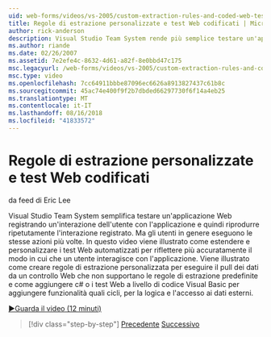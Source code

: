 ```yaml
---
uid: web-forms/videos/vs-2005/custom-extraction-rules-and-coded-web-tests
title: Regole di estrazione personalizzate e test Web codificati | Microsoft Docs
author: rick-anderson
description: Visual Studio Team System rende più semplice testare un'applicazione Web registrando un'interazione dell'utente con l'applicazione e quindi riprodurre ripetutamente il Remote Environment...
ms.author: riande
ms.date: 02/26/2007
ms.assetid: 7e2efe4c-8632-4d61-a82f-8e0bbd47c175
msc.legacyurl: /web-forms/videos/vs-2005/custom-extraction-rules-and-coded-web-tests
msc.type: video
ms.openlocfilehash: 7cc64911bbbe87096ec6626a8913827437c61b8c
ms.sourcegitcommit: 45ac74e400f9f2b7dbded66297730f6f14a4eb25
ms.translationtype: MT
ms.contentlocale: it-IT
ms.lasthandoff: 08/16/2018
ms.locfileid: "41833572"
---
```

<a name="custom-extraction-rules-and-coded-web-tests"></a>Regole di estrazione personalizzate e test Web codificati
====================
da feed di Eric Lee

Visual Studio Team System semplifica testare un'applicazione Web registrando un'interazione dell'utente con l'applicazione e quindi riprodurre ripetutamente l'interazione registrato. Ma gli utenti in genere eseguono le stesse azioni più volte. In questo video viene illustrato come estendere e personalizzare i test Web automatizzati per riflettere più accuratamente il modo in cui che un utente interagisce con l'applicazione. Viene illustrato come creare regole di estrazione personalizzata per eseguire il pull dei dati da un controllo Web che non supportano le regole di estrazione predefinite e come aggiungere c# o i test Web a livello di codice Visual Basic per aggiungere funzionalità quali cicli, per la logica e l'accesso ai dati esterni.

[&#9654;Guarda il video (12 minuti)](https://channel9.msdn.com/Blogs/ASP-NET-Site-Videos/custom-extraction-rules-and-coded-web-tests)

> [!div class="step-by-step"]
> [Precedente](code-coverage-of-automated-tests.md)
> [Successivo](the-effects-of-caching.md)
